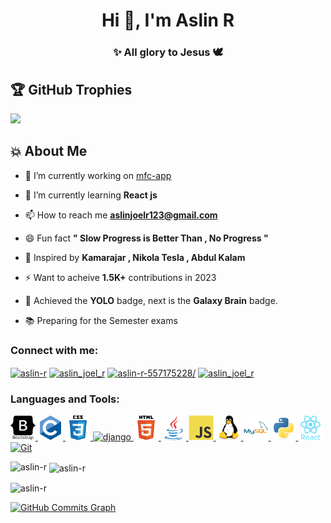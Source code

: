 <h1 align="center">Hi 👋, I'm Aslin R</h1>
<h3 align="center">✨ All glory to <b>Jesus</b> 🕊️</h3>

## 🏆 GitHub Trophies
![](https://github-profile-trophy.vercel.app/?username=aslin-r&theme=monokai&no-frame=false&no-bg=true&margin-w=4)

## 💥 About Me 
- 🔭 I’m currently working on [mfc-app](https://github.com/MazhaiTech/mfc-app)

- 🌱 I’m currently learning **React js**

- 📫 How to reach me **aslinjoelr123@gmail.com**

- 😄 Fun fact **" Slow Progress is Better Than , No Progress "**
- 🚀 Inspired by **Kamarajar , Nikola Tesla , Abdul Kalam**
- ⚡ Want to acheive **1.5K+** contributions in 2023
- 🏅 Achieved the **YOLO** badge, next is the **Galaxy Brain** badge.
- 📚 Preparing for the Semester exams


<h3 align="left">Connect with me:</h3>
<p align="left">
<a href="https://codepen.io/aslin-r" target="blank"><img align="center" src="https://raw.githubusercontent.com/rahuldkjain/github-profile-readme-generator/master/src/images/icons/Social/codepen.svg" alt="aslin-r" height="30" width="40" /></a>
<a href="https://twitter.com/aslin_joel_r" target="blank"><img align="center" src="https://raw.githubusercontent.com/rahuldkjain/github-profile-readme-generator/master/src/images/icons/Social/twitter.svg" alt="aslin_joel_r" height="30" width="40" /></a>
<a href="https://linkedin.com/in/aslin-r-557175228/" target="blank"><img align="center" src="https://raw.githubusercontent.com/rahuldkjain/github-profile-readme-generator/master/src/images/icons/Social/linked-in-alt.svg" alt="aslin-r-557175228/" height="30" width="40" /></a>
<a href="https://instagram.com/aslin_joel_r" target="blank"><img align="center" src="https://raw.githubusercontent.com/rahuldkjain/github-profile-readme-generator/master/src/images/icons/Social/instagram.svg" alt="aslin_joel_r" height="30" width="40" /></a>
</p>

<h3 align="left">Languages and Tools:</h3>
<p align="left"> <a href="https://getbootstrap.com" target="_blank" rel="noreferrer"> <img src="https://raw.githubusercontent.com/devicons/devicon/master/icons/bootstrap/bootstrap-plain-wordmark.svg" alt="bootstrap" width="40" height="40"/> </a> <a href="https://www.cprogramming.com/" target="_blank" rel="noreferrer"> <img src="https://raw.githubusercontent.com/devicons/devicon/master/icons/c/c-original.svg" alt="c" width="40" height="40"/> </a> <a href="https://www.w3schools.com/css/" target="_blank" rel="noreferrer"> <img src="https://raw.githubusercontent.com/devicons/devicon/master/icons/css3/css3-original-wordmark.svg" alt="css3" width="40" height="40"/> </a> <a href="https://www.djangoproject.com/" target="_blank" rel="noreferrer"> <img src="https://cdn.worldvectorlogo.com/logos/django.svg" alt="django" width="40" height="40"/> </a> <a href="https://www.w3.org/html/" target="_blank" rel="noreferrer"> <img src="https://raw.githubusercontent.com/devicons/devicon/master/icons/html5/html5-original-wordmark.svg" alt="html5" width="40" height="40"/> </a> <a href="https://www.java.com" target="_blank" rel="noreferrer"> <img src="https://raw.githubusercontent.com/devicons/devicon/master/icons/java/java-original.svg" alt="java" width="40" height="40"/> </a> <a href="https://developer.mozilla.org/en-US/docs/Web/JavaScript" target="_blank" rel="noreferrer"> <img src="https://raw.githubusercontent.com/devicons/devicon/master/icons/javascript/javascript-original.svg" alt="javascript" width="40" height="40"/> </a> <a href="https://www.linux.org/" target="_blank" rel="noreferrer"> <img src="https://raw.githubusercontent.com/devicons/devicon/master/icons/linux/linux-original.svg" alt="linux" width="40" height="40"/> </a> <a href="https://www.mysql.com/" target="_blank" rel="noreferrer"> <img src="https://raw.githubusercontent.com/devicons/devicon/master/icons/mysql/mysql-original-wordmark.svg" alt="mysql" width="40" height="40"/> </a> <a href="https://www.python.org" target="_blank" rel="noreferrer"> <img src="https://raw.githubusercontent.com/devicons/devicon/master/icons/python/python-original.svg" alt="python" width="40" height="40"/> </a> 
<a href="https://reactjs.org/" target="_blank" rel="noreferrer"> <img src="https://raw.githubusercontent.com/devicons/devicon/master/icons/react/react-original-wordmark.svg" alt="react" width="40" height="40"/> </a><a href="https://git-scm.com/" target="_blank" rel="noreferrer"><img src="https://raw.githubusercontent.com/danielcranney/readme-generator/main/public/icons/skills/git-colored.svg" width="36" height="36" alt="Git" /></a>

</p>

<p><img align="left" src="https://github-readme-stats.vercel.app/api/top-langs?username=aslin-r&show_icons=true&locale=en&layout=compact" alt="aslin-r" /></p>

<p>&nbsp;<img align="center" src="https://github-readme-stats.vercel.app/api?username=aslin-r&show_icons=true&locale=en" alt="aslin-r" /></p>

<p><img align="center" src="https://github-readme-streak-stats.herokuapp.com/?user=aslin-r&" alt="aslin-r" /></p>

<a href="http://www.github.com/aslin-r"><img src="https://github-readme-activity-graph.vercel.app/graph?username=aslin-r&bg_color=ffffff&color=a855f7&line=90EE90&point=006400&area_color=ffffff&area=true&hide_border=true&custom_title=GitHub%20Commits%20Graph" alt="GitHub Commits Graph" /></a>

